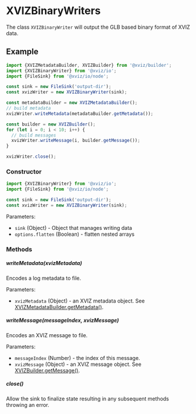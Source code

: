 # XVIZBinaryWriters

The class `XVIZBinaryWriter` will output the GLB based binary format of XVIZ data.

## Example

```js
import {XVIZMetadataBuilder, XVIZBuilder} from '@xviz/builder';
import {XVIZBinaryWriter} from '@xviz/io';
import {FileSink} from '@xviz/io/node';

const sink = new FileSink('output-dir');
const xvizWriter = new XVIZBinaryWriter(sink);

const metadataBuilder = new XVIZMetadataBuilder();
// build metadata
xvizWriter.writeMetadata(metadataBuilder.getMetadata());

const builder = new XVIZBuilder();
for (let i = 0; i < 10; i++) {
  // build messages
  xvizWriter.writeMessage(i, builder.getMessage());
}

xvizWriter.close();
```

### Constructor

```js
import {XVIZBinaryWriter} from '@xviz/io';
import {FileSink} from '@xviz/io/node';

const sink = new FileSink('output-dir');
const xvizWriter = new XVIZBinaryWriter(sink);
```

Parameters:

- `sink` (Object) - Object that manages writing data
- `options.flatten` (Boolean) - flatten nested arrays

### Methods

##### writeMetadata(xvizMetadata)

Encodes a log metadata to file.

Parameters:

- `xvizMetadata` (Object) - an XVIZ metadata object. See
  [XVIZMetadataBuilder.getMetadata()](/docs/api-reference/xviz-metadata-builder.md#getMetadata).

##### writeMessage(messageIndex, xvizMessage)

Encodes an XVIZ message to file.

Parameters:

- `messageIndex` (Number) - the index of this message.
- `xvizMessage` (Object) - an XVIZ message object. See
  [XVIZBuilder.getMessage()](/docs/api-reference/xviz-builder.md#getMessage).

##### close()

Allow the sink to finalize state resulting in any subsequent methods throwing an error.
